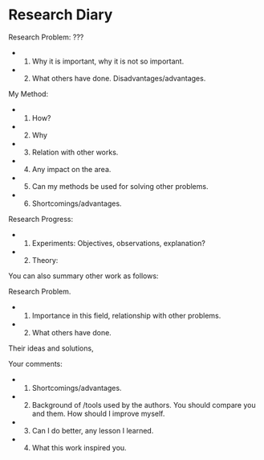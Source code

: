 # Research  Diary

Research Problem: ???

- 1.    Why it is important, why it is not so important.

- 2.    What others have done. Disadvantages/advantages.

 

My Method:

- 1.    How?

- 2.    Why

- 3.    Relation with other works.

- 4.    Any impact on the area.

- 5.    Can my methods be used for solving other problems.

- 6.    Shortcomings/advantages.

 

Research Progress:

- 1.    Experiments: Objectives, observations, explanation?

- 2.    Theory: 





You can also summary other work as follows:

 

Research Problem.

 

- 1.    Importance in this field, relationship with other problems.

- 2.    What others have done.

 

Their ideas and solutions,

 

Your comments:

- 1.    Shortcomings/advantages.

- 2.    Background of /tools used  by the authors. You should compare you and them. How should I improve myself.

- 3.    Can I do better, any lesson I learned.

- 4.    What this work inspired you.





